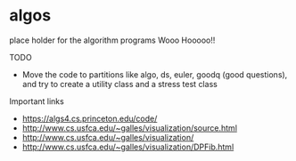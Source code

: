 # algos
place holder for the algorithm programs
Wooo Hooooo!!

TODO
- Move the code to partitions like algo, ds, euler, goodq (good questions), and try to create a utility class and a stress test class

Important links
- https://algs4.cs.princeton.edu/code/
- http://www.cs.usfca.edu/~galles/visualization/source.html
- http://www.cs.usfca.edu/~galles/visualization/
- http://www.cs.usfca.edu/~galles/visualization/DPFib.html
